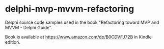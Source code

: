# delphi-mvp-mvvm-refactoring
Delphi source code samples used in the book "Refactoring toward MVP and MVVM - Delphi Guide".

Book is available at https://www.amazon.com/dp/B0CDVFJ72B in Kindle edition.